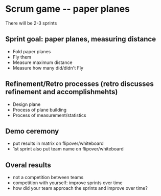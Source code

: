 # Scrum game -- paper planes

There will be 2-3 sprints

## Sprint goal: paper planes, measuring distance

- Fold paper planes
- Fly them
- Measure maximum distance
- Measure how many did/didn't Fly

## Refinement/Retro processes (retro discusses refinement and accomplishmehts)

- Design plane
- Process of plane building
- Process of measurement/statistics

## Demo ceremony

- put results in matrix on flipover/whiteboard
- 1st sprint also put team name on flipover/whiteboard

## Overal results

- not a competition between teams
- competition with yourself: improve sprints over time
- how did your team approach the sprints and improve over time?
